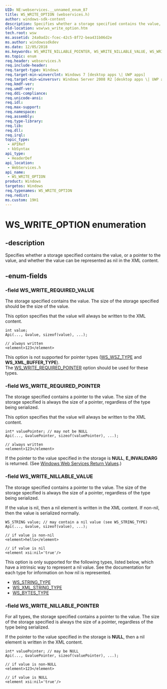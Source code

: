 ```yaml
---
UID: NE:webservices.__unnamed_enum_87
title: WS_WRITE_OPTION (webservices.h)
author: windows-sdk-content
description: Specifies whether a storage specified contains the value, or a pointer to the value, and whether the value can be represented as nil in the XML content.
old-location: wsw\ws_write_option.htm
tech.root: wsw
ms.assetid: 24a0ad2c-fcec-42c5-8f72-bea431b06d2e
ms.author: windowssdkdev
ms.date: 12/05/2018
ms.keywords: WS_WRITE_NILLABLE_POINTER, WS_WRITE_NILLABLE_VALUE, WS_WRITE_OPTION, WS_WRITE_OPTION enumeration [Web Services for Windows], WS_WRITE_REQUIRED_POINTER, WS_WRITE_REQUIRED_VALUE, webservices/WS_WRITE_NILLABLE_POINTER, webservices/WS_WRITE_NILLABLE_VALUE, webservices/WS_WRITE_OPTION, webservices/WS_WRITE_REQUIRED_POINTER, webservices/WS_WRITE_REQUIRED_VALUE, wsw.ws_write_option
ms.topic: enum
req.header: webservices.h
req.include-header: 
req.target-type: Windows
req.target-min-winverclnt: Windows 7 [desktop apps \| UWP apps]
req.target-min-winversvr: Windows Server 2008 R2 [desktop apps \| UWP apps]
req.kmdf-ver: 
req.umdf-ver: 
req.ddi-compliance: 
req.unicode-ansi: 
req.idl: 
req.max-support: 
req.namespace: 
req.assembly: 
req.type-library: 
req.lib: 
req.dll: 
req.irql: 
topic_type:
 - APIRef
 - kbSyntax
api_type:
 - HeaderDef
api_location:
 - WebServices.h
api_name:
 - WS_WRITE_OPTION
product: Windows
targetos: Windows
req.typenames: WS_WRITE_OPTION
req.redist: 
ms.custom: 19H1
---
```


# WS_WRITE_OPTION enumeration


## -description


Specifies whether a storage specified contains the value, or a pointer to the value,
                and whether the value can be represented as nil in the XML content.
            


## -enum-fields




### -field WS_WRITE_REQUIRED_VALUE

The storage specified contains the value.  The size of the storage 
                    specified should be the size of the value.
                

This option specifies that the value will always be written to the XML content.
                

<pre class="syntax" xml:space="preserve"><code>int value;
Api(..., &amp;value, sizeof(value), ...);</code></pre>
<pre class="syntax" xml:space="preserve"><code>// always written
&lt;element&gt;123&lt;/element&gt;</code></pre>
This option is not supported for pointer types
                    (<a href="https://docs.microsoft.com/windows/desktop/api/webservices/ne-webservices-ws_type">WS_WSZ_TYPE</a> and <b>WS_XML_BUFFER_TYPE</b>).  
                    The <a href="https://docs.microsoft.com/windows/desktop/api/webservices/ne-webservices-ws_write_option">WS_WRITE_REQUIRED_POINTER</a> option should be used for these types.
                


### -field WS_WRITE_REQUIRED_POINTER

The storage specified contains a pointer to the value.  The
                    size of the storage specified is always the size of a pointer, regardless
                    of the type being serialized.
                

This option specifies that the value will always be written to the XML content.
                

<pre class="syntax" xml:space="preserve"><code>int* valuePointer; // may not be NULL
Api(..., &amp;valuePointer, sizeof(valuePointer), ...);</code></pre>
<pre class="syntax" xml:space="preserve"><code>// always written
&lt;element&gt;123&lt;/element&gt;</code></pre>
If the pointer to the value specified in the storage is <b>NULL</b>, 
                    <b>E_INVALIDARG</b> is returned.
                (See <a href="https://docs.microsoft.com/windows/desktop/wsw/windows-web-services-return-values">Windows Web Services Return Values</a>.)


### -field WS_WRITE_NILLABLE_VALUE

The storage specified contains a pointer to the value.  The
                    size of the storage specified is always the size of a pointer, regardless
                    of the type being serialized.
                

If the value is nil, then a nil element is written in the XML content.
                    If non-nil, then the value is serialized normally.
                

<pre class="syntax" xml:space="preserve"><code>WS_STRING value; // may contain a nil value (see WS_STRING_TYPE)
Api(..., &amp;value, sizeof(value), ...);</code></pre>
<pre class="syntax" xml:space="preserve"><code>// if value is non-nil
&lt;element&gt;hello&lt;/element&gt;

// if value is nil
&lt;element xsi:nil='true'/&gt;</code></pre>
This option is only supported for the following types, listed below,
                    which have a intrinsic way to represent a nil value.  See the documentation
                    for each type for information on how nil is represented.
                    <ul>
<li>
<a href="https://docs.microsoft.com/windows/desktop/api/webservices/ne-webservices-ws_type">WS_STRING_TYPE</a>
</li>
<li>
<a href="https://docs.microsoft.com/windows/desktop/api/webservices/ne-webservices-ws_type">WS_XML_STRING_TYPE</a>
</li>
<li>
<a href="https://docs.microsoft.com/windows/desktop/api/webservices/ne-webservices-ws_type">WS_BYTES_TYPE</a>
</li>
</ul>



### -field WS_WRITE_NILLABLE_POINTER

For all types, the storage specified contains a pointer to the value.  The
                    size of the storage specified is always the size of a pointer, regardless
                    of the type being serialized.
                

If the pointer to the value specified in the storage is <b>NULL</b>, then
                    a nil element is written in the XML content.
                

<pre class="syntax" xml:space="preserve"><code>int* valuePointer; // may be NULL
Api(..., &amp;valuePointer, sizeof(valuePointer), ...);
</code></pre>
<pre class="syntax" xml:space="preserve"><code>// if value is non-NULL
&lt;element&gt;123&lt;/element&gt;

// if value is NULL
&lt;element xsi:nil='true'/&gt;</code></pre>
